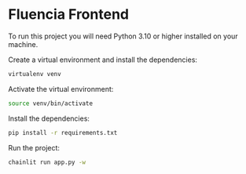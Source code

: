 # Fluencia Frontend

To run this project you will need Python 3.10 or higher installed on your machine.

Create a virtual environment and install the dependencies:

```bash
virtualenv venv
```
Activate the virtual environment:
```bash
source venv/bin/activate
```
Install the dependencies:
```bash
pip install -r requirements.txt
```
Run the project:
```bash
chainlit run app.py -w
```